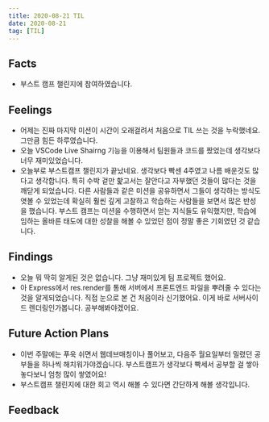 ```yaml
---
title: 2020-08-21 TIL
date: 2020-08-21
tag: [TIL]
---
```


## Facts

- 부스트 캠프 챌린지에 참여하였습니다.

## Feelings

- 어제는 진짜 마지막 미션이 시간이 오래걸려서 처음으로 TIL 쓰는 것을 누락했네요. 그만큼 힘든 하루였습니다.
- 오늘 VSCode Live Shairng 기능을 이용해서 팀원들과 코드를 짰었는데 생각보다 너무 재미있었습니다.
- 오늘부로 부스트캠프 챌린지가 끝났네요. 생각보다 빡센 4주였고 나름 배운것도 많다고 생각합니다. 특히 수박 겉만 핥고서는 잘안다고 자부했던 것들이 많다는 것을 깨닫게 되었습니다. 다른 사람들과 같은 미션을 공유하면서 그들이 생각하는 방식도 엿볼 수 있었는데 확실히 훨씬 깊게 고찰하고 학습하는 사람들을 보면서 많은 반성을 했습니다. 부스트 캠프는 미션을 수행하면서 얻는 지식들도 유익했지만, 학습에 임하는 올바른 태도에 대한 성찰을 해볼 수 있었던 점이 정말 좋은 기회였던 것 같습니다.

## Findings

- 오늘 뭐 딱히 알게된 것은 없습니다. 그냥 재미있게 팀 프로젝트 했어요.
- 아 Express에서 res.render를 통해 서버에서 프론트엔드 파일을 뿌려줄 수 있다는 것을 알게되었습니다. 직접 눈으로 본 건 처음이라 신기했어요. 이게 바로 서버사이드 렌더링인가봅니다. 공부해봐야겠어요.

## Future Action Plans

- 이번 주말에는 푸욱 쉬면서 웹데브매칭이나 풀어보고, 다음주 월요일부터 밀렸던 공부들을 하나씩 해치워가야겠습니다. 부스트캠프가 생각보다 빡세서 공부할 걸 쌓아놓다보니 엄청 많이 쌓였어요!
- 부스트캠프 챌린지에 대한 회고 역시 해볼 수 있다면 간단하게 해볼 생각입니다.

## Feedback
